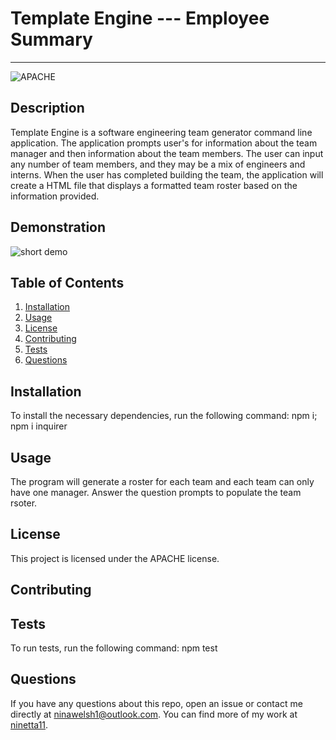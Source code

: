 # Template Engine --- Employee Summary
  ---

  ![APACHE](https://img.shields.io/badge/license-APACHE-green)

  ## Description
  Template Engine is a software engineering team generator command line application. The application prompts user's for information about the team manager and then information about the team members. The user can input any number of team members, and they may be a mix of engineers and interns. When the user has completed building the team, the application will create a HTML file that displays a formatted team roster based on the information provided.

  ## Demonstration
  ![short demo](https://user-images.githubusercontent.com/65838273/97372434-bb228800-1907-11eb-9f96-ab00fbfc9d4c.gif)
  
  ## Table of Contents
  1. [Installation](#installation)
  2. [Usage](#usage)
  3. [License](#license)
  4. [Contributing](#contributing)
  5. [Tests](#tests)
  6. [Questions](#questions)

  ## Installation
  To install the necessary dependencies, run the following command:
  npm i; npm i inquirer

  ## Usage
  The program will generate a roster for each team and each team can only have one manager. Answer the question prompts to populate the team rsoter.

  ## License 
  This project is licensed under the APACHE license.

  ## Contributing
  

  ## Tests
  To run tests, run the following command:
  npm test

  ## Questions
  If you have any questions about this repo, open an issue or contact me directly at [ninawelsh1@outlook.com](mailto:ninawelsh1@outlook.com). You can find more of my work at [ninetta11](https://www.github.com/ninetta11).
